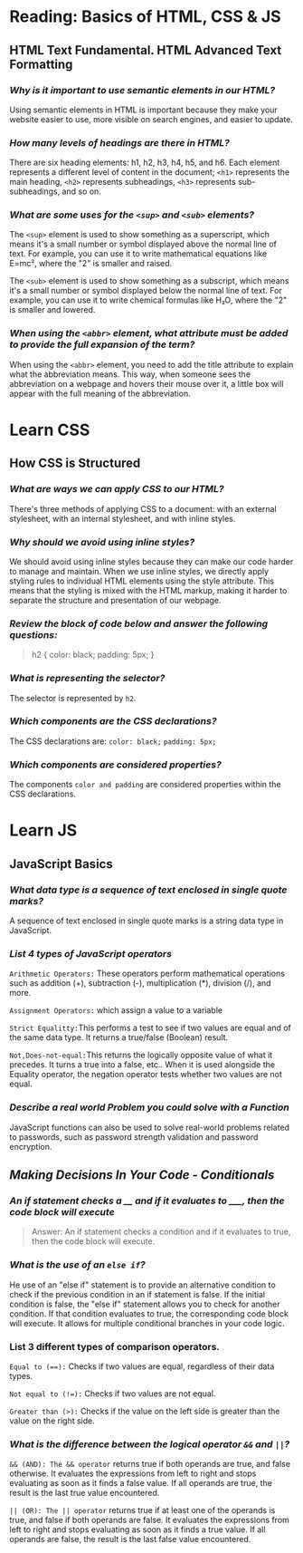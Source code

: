 # Reading: Basics of HTML, CSS & JS

## HTML Text Fundamental. HTML Advanced Text Formatting

### *Why is it important to use semantic elements in our HTML?*

Using semantic elements in HTML is important because they make your website easier to use, more visible on search engines, and easier to update.

### *How many levels of headings are there in HTML?*

There are six heading elements: h1, h2, h3, h4, h5, and h6. Each element represents a different level of content in the document; ```<h1>``` represents the main heading, ```<h2>``` represents subheadings, ```<h3>``` represents sub-subheadings, and so on.

### *What are some uses for the ```<sup>``` and ```<sub>``` elements?*

The ```<sup>``` element is used to show something as a superscript, which means it's a small number or symbol displayed above the normal line of text. For example, you can use it to write mathematical equations like E=mc², where the "2" is smaller and raised.

The ```<sub>``` element is used to show something as a subscript, which means it's a small number or symbol displayed below the normal line of text. For example, you can use it to write chemical formulas like H₂O, where the "2" is smaller and lowered.

### *When using the ```<abbr>``` element, what attribute must be added to provide the full expansion of the term?*

When using the ```<abbr>``` element, you need to add the title attribute to explain what the abbreviation means. This way, when someone sees the abbreviation on a webpage and hovers their mouse over it, a little box will appear with the full meaning of the abbreviation.

# Learn CSS

## How CSS is Structured

### *What are ways we can apply CSS to our HTML?*

There's three methods of applying CSS to a document: with an external stylesheet, with an internal stylesheet, and with inline styles.

### *Why should we avoid using inline styles?*

We should avoid using inline styles because they can make our code harder to manage and maintain. When we use inline styles, we directly apply styling rules to individual HTML elements using the style attribute. This means that the styling is mixed with the HTML markup, making it harder to separate the structure and presentation of our webpage.

### *Review the block of code below and answer the following questions:*

 > h2 {
     color: black;
     padding: 5px;
   }

### *What is representing the selector?*

The selector is represented by ```h2```.

### *Which components are the CSS declarations?*

The CSS declarations are:
```color: black;```
```padding: 5px;```

### *Which components are considered properties?*

The components ```color and padding``` are considered properties within the CSS declarations.

# Learn JS

## JavaScript Basics

### *What data type is a sequence of text enclosed in single quote marks?*

A sequence of text enclosed in single quote marks is a string data type in JavaScript.

### *List 4 types of JavaScript operators*

```Arithmetic Operators:``` These operators perform mathematical operations such as addition (+), subtraction (-), multiplication (*), division (/), and more.

```Assignment Operators:``` which assign a value to a variable

```Strict Equalitty:```This performs a test to see if two values are equal and of the same data type. It returns a true/false (Boolean) result.

```Not,Does-not-equal:```This returns the logically opposite value of what it precedes. It turns a true into a false, etc.. When it is used alongside the Equality operator, the negation operator tests whether two values are not equal.

### *Describe a real world Problem you could solve with a Function*

JavaScript functions can also be used to solve real-world problems related to passwords, such as password strength validation and password encryption.

## *Making Decisions In Your Code - Conditionals*

### *An if statement checks a __ and if it evaluates to ___, then the code block will execute*

> Answer: An if statement checks a condition and if it evaluates to true, then the code block will execute.

### *What is the use of an ```else if```?*

He use of an "else if" statement is to provide an alternative condition to check if the previous condition in an if statement is false. If the initial condition is false, the "else if" statement allows you to check for another condition. If that condition evaluates to true, the corresponding code block will execute. It allows for multiple conditional branches in your code logic.

### List 3 different types of comparison operators.

```Equal to (==):``` Checks if two values are equal, regardless of their data types.

```Not equal to (!=):``` Checks if two values are not equal.

```Greater than (>):``` Checks if the value on the left side is greater than the value on the right side.


### *What is the difference between the logical operator ```&&``` and ```||```?*

```&& (AND): The && operator``` returns true if both operands are true, and false otherwise. It evaluates the expressions from left to right and stops evaluating as soon as it finds a false value. If all operands are true, the result is the last true value encountered.

```|| (OR): The || operator``` returns true if at least one of the operands is true, and false if both operands are false. It evaluates the expressions from left to right and stops evaluating as soon as it finds a true value. If all operands are false, the result is the last false value encountered.
